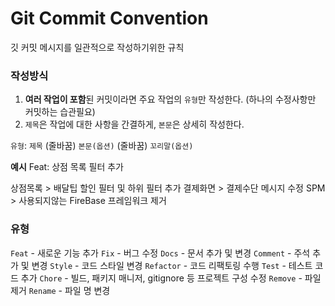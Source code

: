 # Git Commit Convention
깃 커밋 메시지를 일관적으로 작성하기위한 규칙

### 작성방식 
1. **여러 작업이 포함**된 커밋이라면 주요 작업의 `유형`만 작성한다. (하나의 수정사항만 커밋하는 습관필요)
2. `제목`은 작업에 대한 사항을 간결하게, `본문`은 상세히 작성한다.

`유형`: `제목`
(줄바꿈)
`본문(옵션)`
(줄바꿈)
`꼬리말(옵션)`

**예시**
Feat: 상점 목록 필터 추가

상점목록 > 배달팁 할인 필터 및 하위 필터 추가
결제화면 > 결제수단 메시지 수정
SPM > 사용되지않는 FireBase 프레임워크 제거
 

### 유형
`Feat` - 새로운 기능 추가
`Fix` - 버그 수정
`Docs` - 문서 추가 및 변경
`Comment` - 주석 추가 및 변경
`Style` - 코드 스타일 변경
`Refactor` - 코드 리팩토링 수행
`Test` - 테스트 코드 추가
`Chore` - 빌드, 패키지 매니저, gitignore 등 프로젝트 구성 수정
`Remove` - 파일 제거
`Rename` - 파일 명 변경



